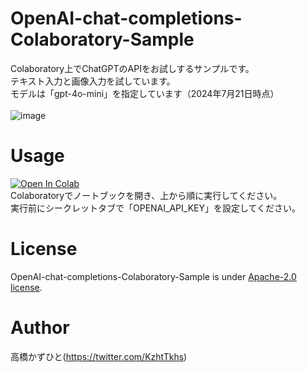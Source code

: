 # OpenAI-chat-completions-Colaboratory-Sample
Colaboratory上でChatGPTのAPIをお試しするサンプルです。<br>
テキスト入力と画像入力を試しています。<br>
モデルは「gpt-4o-mini」を指定しています（2024年7月21日時点）<br><br>
![image](https://github.com/Kazuhito00/OpenAI-chat-completions-Colaboratory-Sample/assets/37477845/cb46d213-de0e-4917-9799-6203d5b90787)


# Usage
[![Open In Colab](https://colab.research.google.com/assets/colab-badge.svg)](https://colab.research.google.com/github/Kazuhito00/OpenAI-chat-completions-Colaboratory-Sample/blob/main/OpenAI-chat-completions-Colaboratory-Sample.ipynb)<br>
Colaboratoryでノートブックを開き、上から順に実行してください。<br>
実行前にシークレットタブで「OPENAI_API_KEY」を設定してください。

# License 
OpenAI-chat-completions-Colaboratory-Sample is under [Apache-2.0 license](LICENSE).

# Author
高橋かずひと(https://twitter.com/KzhtTkhs)
